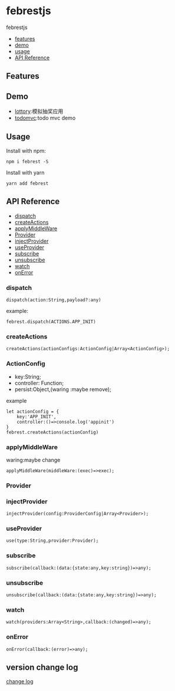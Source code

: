 # febrestjs
febrestjs


* [features](#features)
* [demo](#demo)
* [usage](#usage)
* [API Reference](#api-reference)


## Features

## Demo

* [lottory](/examples/lottery):模拟抽奖应用
* [todomvc](/examples/todomvc):todo mvc demo

## Usage

Install with npm:

```
npm i febrest -S
```

Install with yarn

```
yarn add febrest
```

## API Reference

* [dispatch](#dispatch)
* [createActions](#createActions)
* [applyMiddleWare](#applyMiddleWare)
* [Provider](#provider)
* [injectProvider](#injectProvider)
* [useProvider](#useProvider)
* [subscribe](#subscribe)
* [unsubscribe](#unsubscribe)
* [watch](#watch)
* [onError](#onError)

### dispatch


```
dispatch(action:String,payload?:any)
```
example:
```
febrest.dispatch(ACTIONS.APP_INIT)
```

### createActions
```
createActions(actionConfigs:ActionConfig|Array<ActionConfig>);
```
### ActionConfig 

* key:String;
* controller: Function;
* persist:Object,(waring :maybe remove);

example
```
let actionConfig = {
    key:'APP_INIT',
    controller:()=>console.log('appinit')
}
febrest.createActions(actionConfig)
```

### applyMiddleWare
waring:maybe change

```
applyMiddleWare(middleWare:(exec)=>exec);
```
### Provider


### injectProvider
```
injectProvider(config:ProviderConfig|Array<Provider>);
```
### useProvider

```
use(type:String,provider:Provider);
```
### subscribe

```
subscribe(callback:(data:{state:any,key:string})=>any);
```
### unsubscribe
```
unsubscribe(callback:(data:{state:any,key:string})=>any);
```
### watch
```
watch(providers:Array<String>,callback:(changed)=>any);
```
### onError

```
onError(callback:(error)=>any);
```

## version change log
[change log](/CHANGELOG.md)
